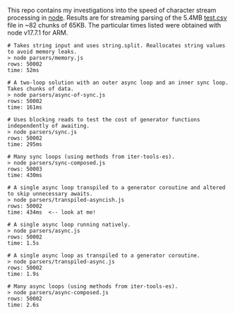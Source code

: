 This repo contains my investigations into the speed of character stream processing in [node](https://nodejs.org/). Results are for streaming parsing of the 5.4MB [test.csv](https://raw.githubusercontent.com/conartist6/async-perf/trunk/test.csv) file in ~82 chunks of 65KB. The particular times listed were obtained with node v17.7.1 for ARM.

```
# Takes string input and uses string.split. Reallocates string values to avoid memory leaks.
> node parsers/memory.js       
rows: 50002
time: 52ms

# A two-loop solution with an outer async loop and an inner sync loop. Takes chunks of data.
> node parsers/async-of-sync.js 
rows: 50002
time: 161ms

# Uses blocking reads to test the cost of generator functions independently of awaiting.
> node parsers/sync.js
rows: 50002
time: 295ms

# Many sync loops (using methods from iter-tools-es).
> node parsers/sync-composed.js 
rows: 50003
time: 430ms

# A single async loop transpiled to a generator coroutine and altered to skip unnecessary awaits.
> node parsers/transpiled-asyncish.js
rows: 50002
time: 434ms  <-- look at me!

# A single async loop running natively.
> node parsers/async.js        
rows: 50002
time: 1.5s

# A single async loop as transpiled to a generator coroutine.
> node parsers/transpiled-async.js 
rows: 50002
time: 1.9s

# Many async loops (using methods from iter-tools-es).
> node parsers/async-composed.js 
rows: 50002
time: 2.6s
```
